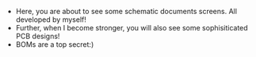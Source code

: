- Here, you are about to see some schematic documents screens. All developed by myself!
- Further, when I become stronger, you will also see some sophisiticated PCB designs!
- BOMs are a top secret:)
